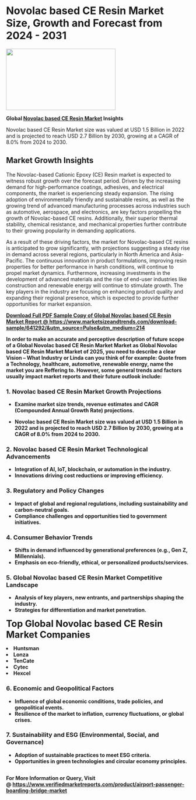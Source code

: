 <H1>Novolac based CE Resin Market Size, Growth and Forecast from 2024 - 2031</H1><img class="aligncenter size-medium wp-image-584254" src="https://thirdeyenews.in/wp-content/uploads/2024/09/Global-Market-Research-300x168.jpeg" alt="" width="300" height="168" /><p><strong>Global&nbsp;<a href="https://www.marketsizeandtrends.com/download-sample/641292/&amp;utm_source=Pulse&amp;utm_medium=214">Novolac based CE Resin Market</a> Insights</strong></p><p>Novolac based CE Resin Market size was valued at USD 1.5 Billion in 2022 and is projected to reach USD 2.7 Billion by 2030, growing at a CAGR of 8.0% from 2024 to 2030.</p><p><h2>Market Growth Insights</h2> <p>The Novolac-based Cationic Epoxy (CE) Resin market is expected to witness robust growth over the forecast period. Driven by the increasing demand for high-performance coatings, adhesives, and electrical components, the market is experiencing steady expansion. The rising adoption of environmentally friendly and sustainable resins, as well as the growing trend of advanced manufacturing processes across industries such as automotive, aerospace, and electronics, are key factors propelling the growth of Novolac-based CE resins. Additionally, their superior thermal stability, chemical resistance, and mechanical properties further contribute to their growing popularity in demanding applications.</p> <p><strong><a href="#"></a></strong></p> <p>As a result of these driving factors, the market for Novolac-based CE resins is anticipated to grow significantly, with projections suggesting a steady rise in demand across several regions, particularly in North America and Asia-Pacific. The continuous innovation in product formulations, improving resin properties for better performance in harsh conditions, will continue to propel market dynamics. Furthermore, increasing investments in the development of advanced materials and the rise of end-user industries like construction and renewable energy will continue to stimulate growth. The key players in the industry are focusing on enhancing product quality and expanding their regional presence, which is expected to provide further opportunities for market expansion.</p> <p><strong><a href="#"></p><p><span class=""><strong>Download Full PDF Sample Copy of Global Novolac based CE Resin Market Report</strong> @ <a href="https://www.marketsizeandtrends.com/download-sample/641292/&amp;utm_source=Pulse&amp;utm_medium=214" target="_blank">https://www.marketsizeandtrends.com/download-sample/641292/&amp;utm_source=Pulse&amp;utm_medium=214</a></span></p><p>In order to make an accurate and perceptive description of future scope of a Global&nbsp;Novolac based CE Resin Market Market as Global&nbsp;Novolac based CE Resin Market Market of 2025, you need to describe a clear Vision &ndash; What Industry or Linda can you think of for example: Quote from a Technology, healthcare, automotive, renewable energy, name the market you are Reffering to. However, some general trends and factors usually impact market reports and their future outlook include:</p><h3>1.&nbsp;<strong>Novolac based CE Resin Market Growth Projections</strong></h3><ul><li>Examine market size trends, revenue estimates and CAGR (Compounded Annual Growth Rate) projections.</li><li><p>Novolac based CE Resin Market size was valued at USD 1.5 Billion in 2022 and is projected to reach USD 2.7 Billion by 2030, growing at a CAGR of 8.0% from 2024 to 2030.</p></li></ul><h3>2.&nbsp;<strong>Novolac based CE Resin Market Technological Advancements</strong></h3><ul><li>Integration of AI, IoT, blockchain, or automation in the industry.</li><li>Innovations driving cost reductions or improving efficiency.</li></ul><h3>3.&nbsp;<strong>Regulatory and Policy Changes</strong></h3><ul><li>Impact of global and regional regulations, including sustainability and carbon-neutral goals.</li><li>Compliance challenges and opportunities tied to government initiatives.</li></ul><h3>4.&nbsp;<strong>Consumer Behavior Trends</strong></h3><ul><li>Shifts in demand influenced by generational preferences (e.g., Gen Z, Millennials).</li><li>Emphasis on eco-friendly, ethical, or personalized products/services.</li></ul><h3>5.&nbsp;<strong>Global Novolac based CE Resin Market Competitive Landscape</strong></h3><ul><li>Analysis of key players, new entrants, and partnerships shaping the industry.</li><li>Strategies for differentiation and market penetration.</li></ul><p data-pm-slice="1 1 []"><span style="color: inherit; font-family: inherit; font-size: 25px;">Top Global Novolac based CE Resin Market Companies</span></p><div class="" data-test-id=""><p><li>Huntsman</li><li> Lonza</li><li> TenCate</li><li> Cytec</li><li> Hexcel</li></p></div><h3>6.&nbsp;<strong>Economic and Geopolitical Factors</strong></h3><ul><li>Influence of global economic conditions, trade policies, and geopolitical events.</li><li>Resilience of the market to inflation, currency fluctuations, or global crises.</li></ul><h3>7.&nbsp;<strong>Sustainability and ESG (Environmental, Social, and Governance)</strong></h3><ul><li>Adoption of sustainable practices to meet ESG criteria.</li><li>Opportunities in green technologies and circular economy principles.</li></ul><h2><strong style="font-size: 14px;">For More Information or Query, Visit @&nbsp;</strong><a style="background-color: #ffffff; font-size: 14px;" href="https://www.marketsizeandtrends.com/report/novolac-based-ce-resin-market/" target="_blank">https://www.verifiedmarketreports.com/product/airport-passenger-boarding-bridge-market</a></h2>
